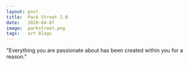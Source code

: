 ```yaml
---
layout: post
title:  Park Street 2.0
date:   2020-04-07
image:  parkstreet.png
tags:   art blogs 
---
```

"Everything you are passionate about has been created within you for a reason."
